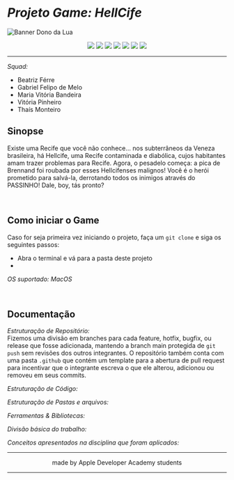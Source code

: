 # ***Projeto Game: HellCife***
 
![Banner Dono da Lua](https://i.imgur.com/NXIbceV.png)

<p align="center">
    <img src="https://img.shields.io/github/issues-pr-raw/vitoriapinheiro/ChallengeAthenas">
    <img src="https://img.shields.io/github/issues-pr-closed-raw/vitoriapinheiro/ChallengeAthenas">
    <img src="https://img.shields.io/github/issues/vitoriapinheiro/ChallengeAthenas">
    <img src="https://img.shields.io/github/issues-closed-raw/vitoriapinheiro/ChallengeAthenas">
    <img src="https://img.shields.io/github/license/vitoriapinheiro/ChallengeAthenas">
    <img src="https://img.shields.io/github/repo-size/vitoriapinheiro/ChallengeAthenas">
    <img src="https://img.shields.io/github/stars/vitoriapinheiro/ChallengeAthenas?style=social">
</p>


---

*Squad:*
- Beatriz Férre
- Gabriel Felipo de Melo
- Maria Vitória Bandeira
- Vitória Pinheiro
- Thaís Monteiro

## Sinopse
 Existe uma Recife que você não conhece... nos subterrâneos da Veneza brasileira, há Hellcife, uma Recife contaminada e diabólica, cujos habitantes amam trazer problemas para Recife. Agora, o pesadelo começa: a pica de Brennand foi roubada por esses Hellcifenses malignos! Você é o herói prometido para salvá-la, derrotando todos os inimigos através do PASSINHO! Dale, boy, tás pronto?
 
</br>

## Como iniciar o Game
Caso for seja primeira vez iniciando o projeto, faça um `git clone` e siga os seguintes passos:
  - Abra o terminal e vá para a pasta deste projeto
  - 

*OS suportado: MacOS*
 
</br>

## Documentação
*Estruturação de Repositório:* </br>
Fizemos uma divisão em branches para cada feature, hotfix, bugfix, ou release que fosse adicionada, 
mantendo a branch main protegida de `git push` sem revisões dos outros integrantes. O repositório também
conta com uma pasta `.github` que contém um template para a abertura de pull request para incentivar que
o integrante escreva o que ele alterou, adicionou ou removeu em seus commits.
 
*Estruturação de Código:* </br>
 
*Estruturação de Pastas e arquivos:* </br>

 
*Ferramentas & Bibliotecas:* </br>

 
*Divisão básica do trabalho:* </br>

 
*Conceitos apresentados na disciplina que foram aplicados:* </br>

 

---
<p align="center">
    made by Apple Developer Academy students
</p>

---
